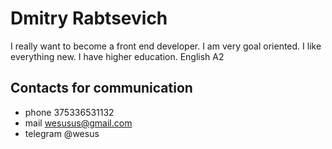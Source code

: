 # Dmitry Rabtsevich
I really want to become a front end developer. I am very goal oriented. I like everything new.
I have higher education. English A2
## Contacts for communication
 * phone 375336531132
 * mail wesusus@gmail.com
 * telegram @wesus